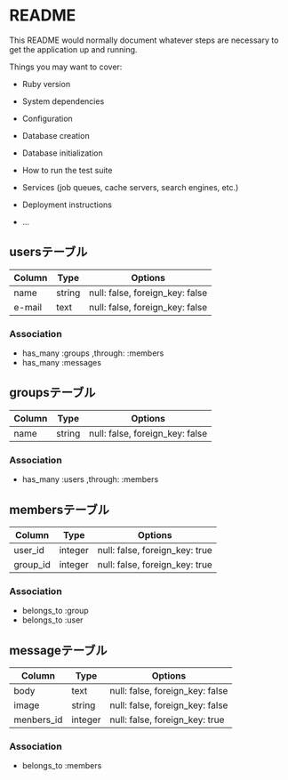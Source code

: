 # README

This README would normally document whatever steps are necessary to get the
application up and running.

Things you may want to cover:

* Ruby version

* System dependencies

* Configuration

* Database creation

* Database initialization

* How to run the test suite

* Services (job queues, cache servers, search engines, etc.)

* Deployment instructions

* ...
## usersテーブル

|Column|Type|Options|
|------|----|-------|
|name|string|null: false, foreign_key: false|
|e-mail|text|null: false, foreign_key: false|

### Association
- has_many :groups ,through: :members
- has_many :messages

## groupsテーブル

|Column|Type|Options|
|------|----|-------|
|name|string|null: false, foreign_key: false|

### Association
- has_many :users ,through: :members


## membersテーブル

|Column|Type|Options|
|------|----|-------|
|user_id|integer|null: false, foreign_key: true|
|group_id|integer|null: false, foreign_key: true|

### Association
- belongs_to :group
- belongs_to :user

## messageテーブル

|Column|Type|Options|
|------|----|-------|
|body|text|null: false, foreign_key: false|
|image|string|null: false, foreign_key: false|
|menbers_id|integer|null: false, foreign_key: true|

### Association
- belongs_to :members